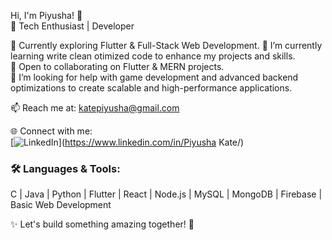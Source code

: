 Hi, I'm Piyusha! 👋  
🚀 Tech Enthusiast | Developer 

🔭 Currently exploring Flutter & Full-Stack Web Development.
🌱 I’m currently learning write clean otimized code to enhance my projects and skills.  
👯 Open to collaborating on Flutter & MERN projects.  
🤝 I’m looking for help with game development and advanced backend optimizations to create scalable and high-performance applications. 

📫 Reach me at: katepiyusha@gmail.com 

🌐 Connect with me:    
[![LinkedIn](https://img.shields.io/badge/LinkedIn-0A66C2?style=for-the-badge&logo=linkedin&logoColor=white)](https://www.linkedin.com/in/Piyusha Kate/)



### 🛠️ Languages & Tools:  
C | Java | Python | Flutter | React | Node.js | MySQL | MongoDB | Firebase | Basic Web Development

✨ Let's build something amazing together! 🚀  
